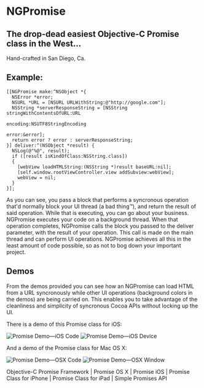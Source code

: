 # NGPromise
## The drop-dead easiest Objective-C Promise class in the West... 

Hand-crafted in San Diego, Ca.

## Example:
```
[[NGPromise make:^NSObject *{
  NSError *error;
  NSURL *URL = [NSURL URLWithString:@"http://google.com"];
  NSString *serverResponseString = [NSString stringWithContentsOfURL:URL
                                                            encoding:NSUTF8StringEncoding
                                                               error:&error];
  return error ? error : serverResponseString;
}] deliver:^(NSObject *result) {
  NSLog(@"%@", result);
  if ([result isKindOfClass:NSString.class])
  {
    [webView loadHTMLString:(NSString *)result baseURL:nil];
    [self.window.rootViewController.view addSubview:webView];
    webView = nil;
  }
}];
```

As you can see, you pass a block that performs a syncronous operation that'd normally block your UI thread (a bad thing™), and return the result of said operation. While that is executing, you can go about your business. NGPromise executes your code on a background thread. When that operation completes, NGPromise calls the block you passed to the deliver parameter, with the result of your operation. This call is made on the main thread and can perform UI operations. NGPromise achieves all this in the least amount of code possible, so as not to bog down your important project.

## Demos

From the demos provided you can see how an NGPromise can load HTML from a URL syncronously while other UI operations (background colors in the demos) are being carried on. This enables you to take advantage of the cleanliness and simplicity of syncronous Cocoa APIs without locking up the UI.

There is a demo of this Promise class for iOS:

![Promise Demo—iOS Code](https://dl.dropboxusercontent.com/u/1925537/promise-demo_iOS_code.png)
![Promise Demo—iOS Device](https://dl.dropboxusercontent.com/u/1925537/promise-demo_iOS_device.png)

And a demo of the Promise class for Mac OS X:

![Promise Demo—OSX Code](https://dl.dropboxusercontent.com/u/1925537/promise-demo_OSX_code.png)
![Promise Demo—OSX Window](https://dl.dropboxusercontent.com/u/1925537/promise-demo_OSX_window.png)

Objective-C Promise Framework | Promise OS X | Promise iOS | Promise Class for iPhone | Promise Class for iPad | Simple Promises API
